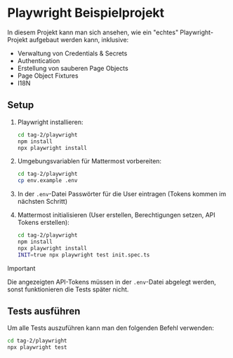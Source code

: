 <h1>Playwright Beispielprojekt</h1>

In diesem Projekt kann man sich ansehen, wie ein "echtes" Playwright-Projekt aufgebaut werden kann, inklusive:

- Verwaltung von Credentials & Secrets
- Authentication
- Erstellung von sauberen Page Objects
- Page Object Fixtures
- I18N

## Setup

1. Playwright installieren:

   ```sh
   cd tag-2/playwright
   npm install
   npx playwright install
   ```

2. Umgebungsvariablen für Mattermost vorbereiten:

   ```sh
   cd tag-2/playwright
   cp env.example .env
   ```

3. In der `.env`-Datei Passwörter für die User eintragen (Tokens kommen im nächsten Schritt)

4. Mattermost initialisieren (User erstellen, Berechtigungen setzen, API Tokens erstellen):

   ```sh
   cd tag-2/playwright
   npm install
   npx playwright install
   INIT=true npx playwright test init.spec.ts
   ```

> [!IMPORTANT]
> Die angezeigten API-Tokens müssen in der `.env`-Datei abgelegt werden, sonst funktionieren die Tests später nicht.

## Tests ausführen

Um alle Tests auszuführen kann man den folgenden Befehl verwenden:

```sh
cd tag-2/playwright
npx playwright test
```

